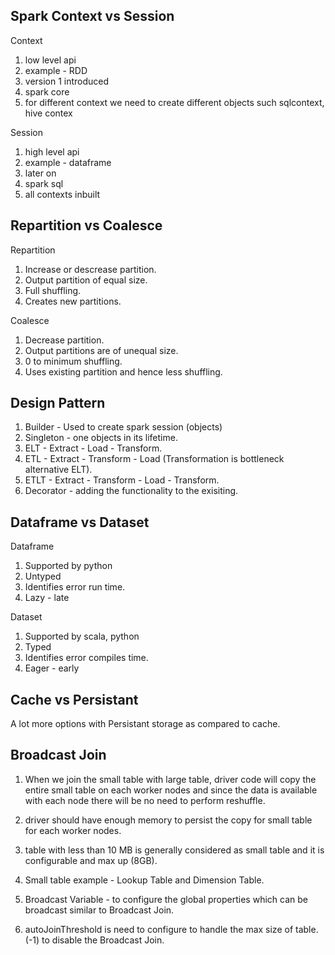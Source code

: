 ## Spark Context vs Session

Context

1. low level api
2. example - RDD
3. version 1 introduced
4. spark core
5. for different context we need to create different objects such sqlcontext, hive contex

Session

1. high level api
2. example - dataframe
3. later on
4. spark sql
5. all contexts inbuilt

## Repartition vs Coalesce

Repartition

1. Increase or descrease partition.
2. Output partition of equal size.
3. Full shuffling.
4. Creates new partitions.

Coalesce

1. Decrease partition.
2. Output partitions are of unequal size.
3. 0 to minimum shuffling.
4. Uses existing partition and hence less shuffling.

## Design Pattern

1. Builder - Used to create spark session (objects)
2. Singleton - one objects in its lifetime.
3. ELT - Extract - Load - Transform.
4. ETL - Extract - Transform - Load (Transformation is bottleneck alternative ELT).
5. ETLT - Extract - Transform - Load - Transform.
6. Decorator - adding the functionality to the exisiting.

## Dataframe vs Dataset

Dataframe
1. Supported by python
2. Untyped
3. Identifies error run time.
4. Lazy - late

Dataset
1. Supported by scala, python
2. Typed
3. Identifies error compiles time.
4. Eager - early

## Cache vs Persistant

A lot more options with Persistant storage as compared to cache.


## Broadcast Join

1. When we join the small table with large table, driver code will copy the entire small table on each worker nodes
and since the data is available with each node there will be no need to perform reshuffle.

2. driver should have enough memory to persist the copy for small table for each worker nodes.
3. table with less than 10 MB is generally considered as small table and it is configurable and max up (8GB).
4. Small table example - Lookup Table and Dimension Table.
5. Broadcast Variable - to configure the global properties which can be broadcast similar to Broadcast Join.
6. autoJoinThreshold is need to configure to handle the max size of table. (-1) to disable the Broadcast Join.